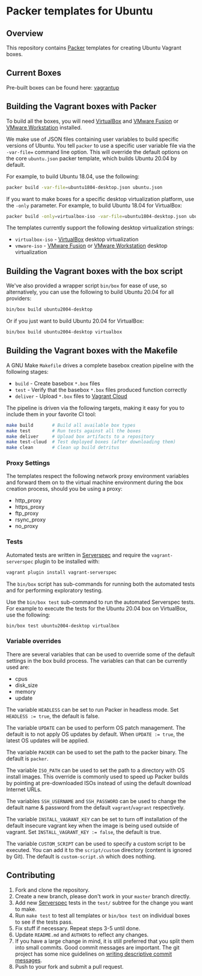 # Packer templates for Ubuntu

## Overview

This repository contains [Packer](https://packer.io/) templates for creating Ubuntu Vagrant boxes.

## Current Boxes

Pre-built boxes can be found here: [vagrantup](https://app.vagrantup.com/fasmat)

## Building the Vagrant boxes with Packer

To build all the boxes, you will need [VirtualBox](https://www.virtualbox.org/wiki/Downloads) and
[VMware Fusion](https://www.vmware.com/products/fusion) or [VMware Workstation](https://www.vmware.com/products/workstation)
installed.

We make use of JSON files containing user variables to build specific versions of Ubuntu.
You tell `packer` to use a specific user variable file via the `-var-file=` command line
option.  This will override the default options on the core `ubuntu.json` packer template,
which builds Ubuntu 20.04 by default.

For example, to build Ubuntu 18.04, use the following:

```bash
packer build -var-file=ubuntu1804-desktop.json ubuntu.json
```

If you want to make boxes for a specific desktop virtualization platform, use the `-only`
parameter.  For example, to build Ubuntu 18.04 for VirtualBox:

```bash
packer build -only=virtualbox-iso -var-file=ubuntu1804-desktop.json ubuntu.json
```

The templates currently support the following desktop virtualization strings:

* `virtualbox-iso` - [VirtualBox](https://www.virtualbox.org/wiki/Downloads)
  desktop virtualization
* `vmware-iso` - [VMware Fusion](https://www.vmware.com/products/fusion) or
  [VMware Workstation](https://www.vmware.com/products/workstation) desktop virtualization

## Building the Vagrant boxes with the box script

We've also provided a wrapper script `bin/box` for ease of use, so alternatively, you can use
the following to build Ubuntu 20.04 for all providers:

```bash
bin/box build ubuntu2004-desktop
```

Or if you just want to build Ubuntu 20.04 for VirtualBox:

```bash
bin/box build ubuntu2004-desktop virtualbox
```

## Building the Vagrant boxes with the Makefile

A GNU Make `Makefile` drives a complete basebox creation pipeline with the following stages:

* `build`   - Create basebox `*.box` files
* `test`    - Verify that the basebox `*.box` files produced function correctly
* `deliver` - Upload `*.box` files to [Vagrant Cloud](https://app.vagrantup.com)

The pipeline is driven via the following targets, making it easy for you to include them
in your favorite CI tool:

```bash
make build       # Build all available box types
make test        # Run tests against all the boxes
make deliver     # Upload box artifacts to a repository
make test-cloud  # Test deployed boxes (after downloading them)
make clean       # Clean up build detritus
```

### Proxy Settings

The templates respect the following network proxy environment variables
and forward them on to the virtual machine environment during the box creation
process, should you be using a proxy:

* http_proxy
* https_proxy
* ftp_proxy
* rsync_proxy
* no_proxy

### Tests

Automated tests are written in [Serverspec](http://serverspec.org) and require
the `vagrant-serverspec` plugin to be installed with:

```bash
vagrant plugin install vagrant-serverspec
```

The `bin/box` script has sub-commands for running both the automated tests
and for performing exploratory testing.

Use the `bin/box test` sub-command to run the automated Serverspec tests.
For example to execute the tests for the Ubuntu 20.04 box on VirtualBox, use
the following:

```bash
bin/box test ubuntu2004-desktop virtualbox
```

### Variable overrides

There are several variables that can be used to override some of the default
settings in the box build process. The variables can that can be currently
used are:

* cpus
* disk_size
* memory
* update

The variable `HEADLESS` can be set to run Packer in headless mode.
Set `HEADLESS := true`, the default is false.

The variable `UPDATE` can be used to perform OS patch management.  The
default is to not apply OS updates by default.  When `UPDATE := true`,
the latest OS updates will be applied.

The variable `PACKER` can be used to set the path to the packer binary.
The default is `packer`.

The variable `ISO_PATH` can be used to set the path to a directory with
OS install images. This override is commonly used to speed up Packer builds
by pointing at pre-downloaded ISOs instead of using the default download
Internet URLs.

The variables `SSH_USERNAME` and `SSH_PASSWORD` can be used to change the
default name & password from the default `vagrant`/`vagrant` respectively.

The variable `INSTALL_VAGRANT_KEY` can be set to turn off installation of the
default insecure vagrant key when the image is being used outside of vagrant.
Set `INSTALL_VAGRANT_KEY := false`, the default is true.

The variable `CUSTOM_SCRIPT` can be used to specify a custom script
to be executed. You can add it to the `script/custom` directory (content
is ignored by Git).
The default is `custom-script.sh` which does nothing.

## Contributing

1. Fork and clone the repository.
2. Create a new branch, please don't work in your `master` branch directly.
3. Add new [Serverspec](http://serverspec.org/) tests in the `test/` subtree for the change you want to make.
4. Run `make test` to test all templates or `bin/box test` on individual boxes to see if the tests pass.
5. Fix stuff if necessary. Repeat steps 3-5 until done.
6. Update `README.md` and `AUTHORS` to reflect any changes.
7. If you have a large change in mind, it is still preferred that you split them into small commits.  Good commit messages are important.
   The git project has some nice guidelines on [writing descriptive commit messages](http://git-scm.com/book/ch5-2.html#Commit-Guidelines).
8. Push to your fork and submit a pull request.
